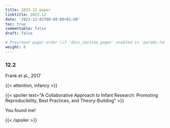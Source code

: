 ```yaml
---
title: 2023.12 paper
linktitle: 2023.12
date: '2023-12-02T00:00:00+01:00'
toc: true
commentable: false
draft: false

# Prev/next pager order (if `docs_section_pager` enabled in `params.toml`)
weight: 0
---
```


### 12.2

Frank et al., 2017

{{< attention, infancy >}}

{{< spoiler text="A Collaborative Approach to Infant Research: Promoting Reproducibility, Best Practices, and Theory-Building" >}}

You found me!

{{< /spoiler >}}